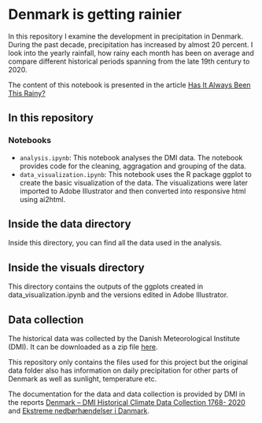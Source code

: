 # Denmark is getting rainier

In this repository I examine the development in precipitation in Denmark. During the past decade, precipitation has increased by almost 20 percent. I look into the yearly rainfall, how rainy each month has been on average and compare different historical periods spanning from the late 19th century to 2020. 

The content of this notebook is presented in the article [Has It Always Been This Rainy?](https://laurabejder.com/rain/)

## In this repository
### Notebooks
- `analysis.ipynb`: This notebook analyses the DMI data. The notebook provides code for the cleaning, aggragation and grouping of the data.
- `data_visualization.ipynb`: This notebook uses the R package ggplot to create the basic visualization of the data. The visualizations were later imported to Adobe Illustrator and then converted into responsive html using ai2html.

## Inside the data directory
Inside this directory, you can find all the data used in the analysis.

## Inside the visuals directory
This directory contains the outputs of the ggplots created in data_visualization.ipynb and the versions edited in Adobe Illustrator.

## Data collection

The historical data was collected by the Danish Meteorological Institute (DMI). It can be downloaded as a zip file [here](https://www.dmi.dk/fileadmin/Rapporter/2021/DMIRep21-02.zip). 

This repository only contains the files used for this project but the original data folder also has information on daily precipitation for other parts of Denmark as well as sunlight, temperature etc. 

The documentation for the data and data collection is provided by DMI in the reports [Denmark – DMI Historical
Climate Data Collection 1768-
2020](https://www.dmi.dk/fileadmin/Rapporter/2021/DMIRep21-02.pdf) and [Ekstreme nedbørhændelser i
Danmark](https://www.dmi.dk/fileadmin/Rapporter/2021/DMIRap21-06.pdf).
